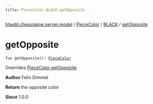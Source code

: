 ```yaml
---
title: PieceColor.BLACK.getOpposite - 
---
```


[htwdd.chessgame.server.model](../../index.html) / [PieceColor](../index.html) / [BLACK](index.html) / [getOpposite](./get-opposite.html)

# getOpposite

`fun getOpposite(): `[`PieceColor`](../index.html)

Overrides [PieceColor.getOpposite](../get-opposite.html)

**Author**
Felix Dimmel

**Return**
the opposite color

**Since**
1.0.0

